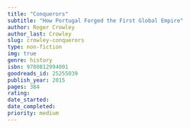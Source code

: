 ```yaml
---
title: "Conquerors"
subtitle: "How Portugal Forged the First Global Empire"
author: Roger Crowley
author_last: Crowley
slug: crowley-conquerors
type: non-fiction
img: true
genre: history
isbn: 9780812994001
goodreads_id: 25255039
publish_year: 2015
pages: 384
rating: 
date_started:
date_completed:
priority: medium
---
```

